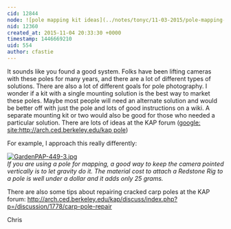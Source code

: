 ```yaml
---
cid: 12844
node: ![pole mapping kit ideas](../notes/tonyc/11-03-2015/pole-mapping-kit-ideas)
nid: 12360
created_at: 2015-11-04 20:33:30 +0000
timestamp: 1446669210
uid: 554
author: cfastie
---
```


It sounds like you found a good system. Folks have been lifting cameras with these poles for many years, and there are a lot of different types of solutions. There are also a lot of different goals for pole photography. I wonder if a kit with a single mounting solution is the best way to market these poles. Maybe most people will need an alternate solution and would be better off with just the pole and lots of good instructions on a wiki. A separate mounting kit or two would also be good for those who needed a particular solution. There are lots of ideas at the KAP forum ([google:  site:http://arch.ced.berkeley.edu/kap pole](https://www.google.com/search?q=site%3Ahttp%3A%2F%2Farch.ced.berkeley.edu%2Fkap+pole&rlz=1C1CHFX_enUS459US459&oq=site%3Ahttp%3A%2F%2Farch.ced.berkeley.edu%2Fkap+pole&aqs=chrome..69i57j69i58.18425j1j8&sourceid=chrome&es_sm=122&ie=UTF-8))

For example, I approach this really differently:

[![GardenPAP-449-3.jpg](https://i.publiclab.org/system/images/photos/000/009/012/medium/GardenPAP-449-3.jpg)](https://i.publiclab.org/system/images/photos/000/009/012/original/GardenPAP-449-3.jpg)    
*If you are using a pole for mapping, a good way to keep the camera pointed vertically is to let gravity do it. The material cost to attach a Redstone Rig to a pole is well under a dollar and it adds only 25 grams.*  

There are also some tips about repairing cracked carp poles at the KAP forum: <http://arch.ced.berkeley.edu/kap/discuss/index.php?p=/discussion/1778/carp-pole-repair>

Chris


